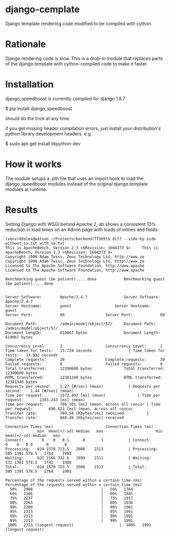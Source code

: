 # django-cemplate
Django template rendering code modified to be compiled with cython.

Rationale
=========

Django rendering code is slow. This is a drop-in module that replaces
parts of the django.template with cython-compiled code to make it faster.


Installation
============

django_speedboost is currently compiled for django 1.8.7

$ pip install django_speedboost 

should do the trick at any time.

if you get missing header compilation errors, just install your distribution's
python library development headers. e.g.

$ sudo apt-get install libpython-dev


How it works
============

The module setups a .pth file that uses an import hook to load the django_speedboost
modules instead of the original django.template modules at runtime.

Results
=======

Setting Django with WSGI behind Apache 2, ab shows a consistent 13% reduction
in load times on an Admin page with loads of inlines and fields:


```
(venv)ddalex@watson ~/Projects/backend(T7569)$ diff --side-by-side without_so.txt with_so.txt
This is ApacheBench, Version 2.3 <$Revision: 1604373 $>		This is ApacheBench, Version 2.3 <$Revision: 1604373 $>
Copyright 1996 Adam Twiss, Zeus Technology Ltd, http://www.ze	Copyright 1996 Adam Twiss, Zeus Technology Ltd, http://www.ze
Licensed to The Apache Software Foundation, http://www.apache	Licensed to The Apache Software Foundation, http://www.apache

Benchmarking guest (be patient).....done			Benchmarking guest (be patient).....done


Server Software:        Apache/2.4.7				Server Software:        Apache/2.4.7
Server Hostname:        guest					Server Hostname:        guest
Server Port:            80					Server Port:            80

Document Path:          /admin/model/object/57/		Document Path:          /admin/model/object/57/
Document Length:        619067 bytes				Document Length:        619067 bytes

Concurrency Level:      2					Concurrency Level:      2
Time taken for tests:   15.724 seconds			      |	Time taken for tests:   13.932 seconds
Complete requests:      20					Complete requests:      20
Failed requests:        0					Failed requests:        0
Total transferred:      12390600 bytes				Total transferred:      12390600 bytes
HTML transferred:       12381340 bytes				HTML transferred:       12381340 bytes
Requests per second:    1.27 [#/sec] (mean)		      |	Requests per second:    1.44 [#/sec] (mean)
Time per request:       1572.402 [ms] (mean)		      |	Time per request:       1393.243 [ms] (mean)
Time per request:       786.201 [ms] (mean, across all concur |	Time per request:       696.621 [ms] (mean, across all concur
Transfer rate:          769.54 [Kbytes/sec] received	      |	Transfer rate:          868.49 [Kbytes/sec] received

Connection Times (ms)						Connection Times (ms)
              min  mean[+/-sd] median   max			              min  mean[+/-sd] median   max
Connect:        0    0   0.1      0       1		      |	Connect:        0    0   0.0      0       0
Processing:   624 1570 723.5   2008    2313		      |	Processing:   585 1391 578.5   1764    1991
Waiting:      621 1566 722.6   1999    2311		      |	Waiting:      572 1381 578.2   1741    1988
Total:        624 1570 723.5   2008    2313		      |	Total:        585 1391 578.5   1764    1991

Percentage of the requests served within a certain time (ms)	Percentage of the requests served within a certain time (ms)
  50%   2008						      |	  50%   1764
  66%   2106						      |	  66%   1845
  75%   2237						      |	  75%   1917
  80%   2263						      |	  80%   1936
  90%   2288						      |	  90%   1981
  95%   2313						      |	  95%   1991
  98%   2313						      |	  98%   1991
  99%   2313						      |	  99%   1991
 100%   2313 (longest request)				      |	 100%   1991 (longest request)

```
